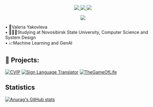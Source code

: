 <div id="badge" align="center"></a> <a href="https://t.me/melaroozz"> <img src="https://img.shields.io/badge/Telegram-blue?style=for-the-badge&amp;logo=Telegram" /> </a> <a href="mailto:v.yakovleva2@g.nsu.ru"> 
<img src="https://img.shields.io/badge/email-white?style=for-the-badge&amp;logo=gmail" />  </a> <a href="https://drive.google.com/drive/folders/1IRh3Bqnb-MIjxL-0aGCDCJkp4xttwRzt?usp=sharing"> <img src="https://img.shields.io/badge/CV-FF0000?style=for-the-badge&amp;"/> </a></div>
<p align="center" > <img src="https://komarev.com/ghpvc/?username=melarozz&label=PROFILE+VIEWS&color=blueviolet&style=for-the-badge" /> </p>

<div id="points" align="left">&bull; <a>📌Valeria Yakovleva </a> <br />&bull; <a>👩🏻‍🎓Studying at Novosibirsk State University, Computer Science and System Design</a> <br />&bull; <a>📈Machine Learning and GenAI</a> <br /></div>


## 📁 Projects:

[![CVIP](https://github-readme-stats.vercel.app/api/pin/?username=CV-goes-frr&repo=CVIP&theme=gotham&cache_seconds=2000)](https://github.com/CV-goes-frr/CVIP)
[![Sign Language Translator](https://github-readme-stats.vercel.app/api/pin/?username=melarozz&repo=Sign-language-translator&theme=gotham&cache_seconds=2000)](https://github.com/melarozz/Sign-language-translator)
[![TheGameOfLife](https://github-readme-stats.vercel.app/api/pin/?username=melarozz&repo=TheGameOfLife&theme=gotham&cache_seconds=2000)](https://github.com/melarozz/TheGameOfLife)


## Statistics
[![Anurag's GitHub stats](https://github-readme-stats.vercel.app/api?username=melarozz&theme=rose&hide_title=true&show=reviews,prs_merged,prs_merged_percentage&bg_color=30,e96443,904e95\&title_color=fff\&text_color=fff)](https://github.com/anuraghazra/github-readme-stats)
